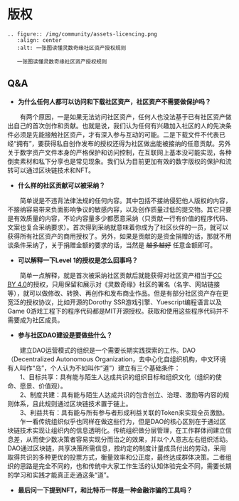 # 版权

```{eval-rst}
.. figure:: /img/community/assets-licencing.png
   :align: center
   :alt: 一张图读懂灵数奇缘社区资产授权规则

   一张图读懂灵数奇缘社区资产授权规则
```

## Q&A

* **为什么任何人都可以访问和下载社区资产，社区资产不需要做保护吗？**

&emsp;&emsp;有两个原因，一是如果无法访问社区资产，任何人也没法基于已有社区资产做出自己的首次创作和贡献。也就是说，我们认为任何有兴趣加入社区的人的先决条件必须是先能接触社区资产，才有深入参与互动的可能。二是下载文件不代表已经“拥有”，要获得私自创作发布的授权还得为社区做出能被接纳的任意贡献。另外关于数字资产文件本身的严格保护和访问控制，在互联网上基本没可能实现，各种倒卖素材和私下分享也是常见现象。我们认为目前更加有效的数字版权的保护和流转可以通过区块链技术和NFT。

* **什么样的社区贡献可以被采纳？**

&emsp;&emsp;简单说是不违背法律法规的任何内容。其中包括不接纳侵犯他人版权的内容，不接纳容易带来负面影响争议的敏感内容，以及创作质量过低的提交物。其它只要是有效质量的内容，不论内容量多少都愿意采纳（只贡献一行有价值的程序代码、文案也复合采纳要求）。首次得到采纳就意味着你成为了社区伙伴的一员，就可以获得所有社区资产的商用授权了。另外，如果是贡献的是资金捐赠的话，那就不用谈条件采纳了，关于捐赠金额的要求的话，当然是 <del>越多越好</del> 任意金额即可。

* **可以解释一下Level 1的授权是怎么回事吗？**

&emsp;&emsp;简单一点解释，就是首次被采纳社区贡献后就能获得对社区资产相当于[CC BY 4.0](https://creativecommons.org/licenses/by/4.0/deed.zh)的授权，只用保留和展示对《灵数奇缘》社区的署名（名字、网站链接等），就可以做修改、转换、再创作和发布商业作品。但是有部分社区资产存在更宽泛的授权协议，比如开源的Dorothy SSR游戏引擎、Yuescript编程语言以及Game 0游戏工程下的程序代码都是MIT开源授权。获取和使用这些程序代码并不需要成为社区成员。

* **参与社区DAO建设是要做些什么？**

&emsp;&emsp;建立DAO运营模式的组织是一个需要长期实践探索的工作。DAO（Decentralized Autonomous Organization，去中心化自组织机构，中文环境有人叫作“岛”，个人认为不如叫作“道”）建立有三个基础条件：  
&emsp;&emsp;1、目标共享：具有能与陌生人达成共识的组织目标和组织文化（组织的使命、愿景、价值观）。  
&emsp;&emsp;2、制度共建：具有能与陌生人达成共识的包含创立、治理、激励等内容的规则体系，且此规则通过区块链技术置于链上。  
&emsp;&emsp;3、利益共有：具有能与所有参与者形成利益关联的Token来实现全员激励。  
&emsp;&emsp;乍一看传统组织似乎也同样在做这些行为，但是DAO的核心区别在于通过区块链技术实现让组织内的信息透明化。传统组织做分层管理，在工作群体间建立信息差，从而使少数决策者容易实现分而治之的效果，并以个人意志左右组织活动。DAO通过区块链，共享决策所需信息，按约定的制度计量成员付出的劳动，采用取得共识的多种更优的投票方式，衡量效率和公正度，最终达成群体决策。二者组织的思路是完全不同的，也和传统中大家工作生活的认知体验完全不同，需要长期的学习和实践才能真正走通这条“道”。

* **最后问一下提到NFT，和比特币一样是一种金融诈骗的工具吗？**